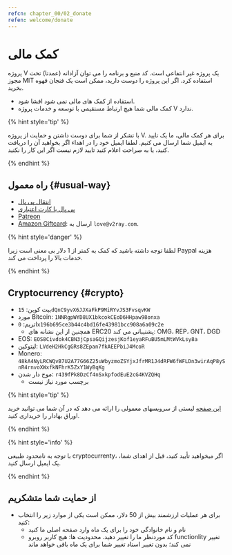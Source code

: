 ```yaml
---
refcn: chapter_00/02_donate
refen: welcome/donate
---
```

# کمک مالی

پروژه V یک پروژه غیر انتفاعی است. کد منبع و برنامه را می توان آزادانه (عمدتا) تحت مجوز MIT استفاده کرد. اگر این پروژه را دوست دارید، ممکن است یک فنجان قهوه بخرید.

* استفاده از کمک های مالی نمی شود افشا شود.
* کمک مالی شما هیچ ارتباط مستقیمی با توسعه و خدمات پروژه V ندارد.

{% hint style='tip' %}

با تشکر از شما برای دوست داشتن و حمایت از پروژه V. برای هر کمک مالی، ما یک تایید به ایمیل شما ارسال می کنیم. لطفا ایمیل خود را در اهداء اگر بخواهید آن را دریافت کنید، یا به صراحت اعلام کنید تایید لازم نیست اگر این کار را نکنید.

{% endhint %}

## راه معمول {#usual-way}

* [انتقال پی پال](https://www.paypal.me/ProjectV2Ray/25)
* [پی پال با کارت اعتباری](https://www.paypal.com/cgi-bin/webscr?cmd=_s-xclick&amount=25&currency_code=usd&hosted_button_id=4TU3UKYANT2WY)
* [Patreon](https://www.patreon.com/v2ray)
* [Amazon Giftcard](https://www.amazon.com/Amazon-eGift-Card-Birthday-Balloons/dp/B01FIS88SY): ارسال به `love@v2ray.com`.

{% hint style='danger' %}

لطفا توجه داشته باشید که کمک به کمتر از 1 دلار بی معنی است زیرا Paypal هزینه خدمات بالا را پرداخت می کند.

{% endhint %}

## Cryptocurrency {#crypto}

* بیت کوین: `15dQnC9yvX6JJXaFkP9MiRYvJS3FvsqvKW`
* مورد Bitcoin: `1NNRgpWYD8UX1bkcokCEoD6HHpaw98onxa`
* اتریم: `0x196b695ce3b44c4bd16fe43981bcc908a6a09c2e` 
  * همچنین از این نشانه های ERC20 پشتیبانی می کند: OMG، REP، GNT، DGD
* EOS: `EOS8Civdok4CBN3jCpsaGQijzesjKof1eyaRFuBU5mLMtWVkLsy8a`
* لیتوکین: `LVdeH2HkCgGRs8ZEpan7fkAEEPbiJ4McoR`
* Monero: `48kA4NyLRCWQvB7U2A77G66Z25uWbyzmoZSYjxJfrMR1J4dRFW6fWFLDn3wirAqP8ySnR4rnvoXWxfkNFhrK5ZxY1WyBqKg`
* موج دار شدن: `r439fPk8DzCf4nSxkpfodEuE2cG4KVZQHq` 
  * برچسب مورد نیاز نیست

{% hint style='tip' %}

[این صفحه](../ui_client/service.md) لیستی از سرویسهای معمولی را ارائه می دهد که در آن شما می توانید خرید اوراق بهادار را خریداری کنید.

{% endhint %}

{% hint style='info' %}

با توجه به نامحدود طبیعی cryptocurrenty، اگر میخواهید تأیید کنید، قبل از اهدای شما، یک ایمیل ارسال کنید.

{% endhint %}

## از حمایت شما متشکریم

* برای هر عملیات ارزشمند بیش از 50 دلار، ممکن است یکی از موارد زیر را انتخاب کنید: 
  * نام و نام خانوادگی خود را برای یک ماه وارد صفحه اصلی ما کنید
  * کد موردنظر ما را تغییر دهید. محدودیت ها: هیچ کاربر روبرو functionlity تغییر نمی کند؛ بدون تغییر اسناد تغییر شما برای یک ماه باقی خواهد ماند